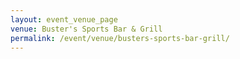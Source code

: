 ```yaml
---
layout: event_venue_page
venue: Buster's Sports Bar & Grill
permalink: /event/venue/busters-sports-bar-grill/
---
```


